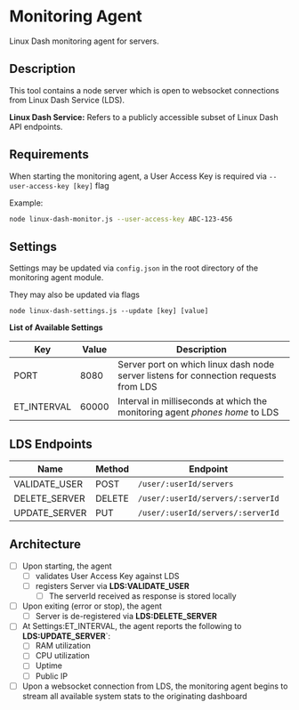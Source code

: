 # Monitoring Agent

Linux Dash monitoring agent for servers.

## Description

This tool contains a node server which is open to websocket connections from Linux Dash Service (LDS). 

**Linux Dash Service:** Refers to a publicly accessible subset of Linux Dash API endpoints.

## Requirements

When starting the monitoring agent, a User Access Key is required via ```--user-access-key [key]``` flag

Example:

```sh
node linux-dash-monitor.js --user-access-key ABC-123-456
```

## Settings

Settings may be updated via ```config.json``` in the root directory of the monitoring agent module.

They may also be updated via flags

```
node linux-dash-settings.js --update [key] [value]
```

**List of Available Settings**

Key | Value | Description
------------ | ------------- | -------------
PORT | 8080 | Server port on which linux dash node server listens for connection requests from LDS
ET_INTERVAL | 60000 | Interval in milliseconds at which the monitoring agent *phones home* to LDS


## LDS Endpoints


Name | Method | Endpoint
------------ | ------------- | -------------
VALIDATE_USER | POST | ```/user/:userId/servers```
DELETE_SERVER | DELETE | ```/user/:userId/servers/:serverId```
UPDATE_SERVER | PUT | ```/user/:userId/servers/:serverId```


## Architecture

- [ ] Upon starting, the agent
	- [ ] validates User Access Key against LDS
	- [ ] registers Server via **LDS:VALIDATE_USER**
		- [ ] The serverId received as response is stored locally	
- [ ] Upon exiting (error or stop), the agent
	- [ ] Server is de-registered via **LDS:DELETE_SERVER**
- [ ] At Settings:ET_INTERVAL, the agent reports the following to **LDS:UPDATE_SERVER**`:
	- [ ] RAM utilization
	- [ ] CPU utilization
	- [ ] Uptime
	- [ ] Public IP
- [ ] Upon a websocket connection from LDS, the monitoring agent begins to stream all available system stats to the originating dashboard